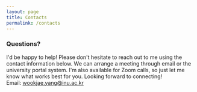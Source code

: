 ```yaml
---
layout: page
title: Contacts
permalink: /contacts
---
```


### Questions?
I'd be happy to help! Please don't hesitate to reach out to me using the contact information below. We can arrange a meeting through email or the university portal system. I'm also available for Zoom calls, so just let me know what works best for you. Looking forward to connecting!  
Email: wookjae.yang@inu.ac.kr
